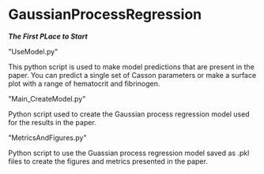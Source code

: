 # GaussianProcessRegression

***The First PLace to Start***

"UseModel.py"

This python script is used to make model predictions that are present in the paper. You can predict a single set of Casson parameters or make a surface plot with a range of hematocrit and fibrinogen.


"Main_CreateModel.py"

Python script used to create the Gaussian process regression model used for the results in the paper.

"MetricsAndFigures.py"

Python script to use the Guassian process regression model saved as .pkl files to create the figures and metrics presented in the paper.
